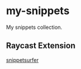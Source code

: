 # my-snippets

My snippets collection.

## Raycast Extension

[snippetsurfer](https://github.com/raycast/extensions/tree/efbdea0a911d614bedf4dcc0f027a4b2460aeced/extensions/snippetsurfer)

